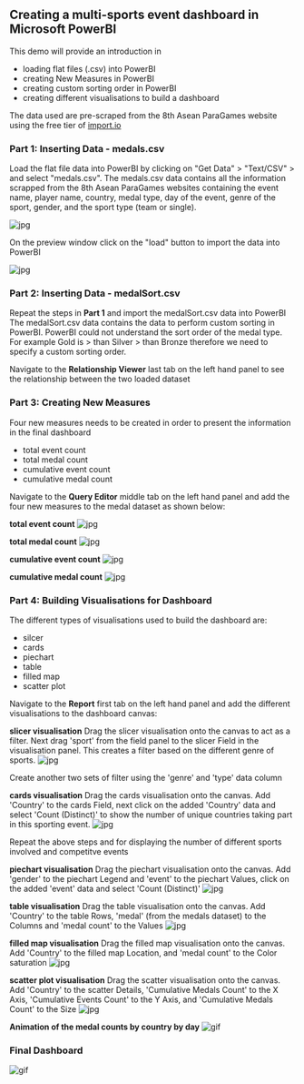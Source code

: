 ## Creating a multi-sports event dashboard in Microsoft PowerBI ##

This demo will provide an introduction in  
- loading flat files (.csv) into PowerBI 
- creating New Measures in PowerBI
- creating custom sorting order in PowerBI
- creating different visualisations to build a dashboard 

The data used are pre-scraped from the 8th Asean ParaGames website using the free tier of [import.io](https://www.import.io/)  

### Part 1: Inserting Data - medals.csv ###

Load the flat file data into PowerBI by clicking on "Get Data" > "Text/CSV" > and select "medals.csv".
The medals.csv data contains all the information scrapped from the 8th Asean ParaGames websites containing the event name, player name, country, medal type, day of the event, genre of the sport, gender, and the sport type (team or single). 

![jpg](images/InsertData.jpg)

On the preview window click on the "load" button to import the data into PowerBI

![jpg](images/InsertData2.jpg)

### Part 2: Inserting Data - medalSort.csv ###

Repeat the steps in **Part 1** and import the medalSort.csv data into PowerBI
The medalSort.csv data contains the data to perform custom sorting in PowerBI. PowerBI could not understand the sort order of the medal type. For example Gold is > than Silver > than Bronze therefore we need to specify a custom sorting order.

Navigate to the **Relationship Viewer** last tab on the left hand panel to see the relationship between the two loaded dataset

### Part 3: Creating New Measures ###

Four new measures needs to be created in order to present the information in the final dashboard
- total event count
- total medal count
- cumulative event count
- cumulative medal count 

Navigate to the **Query Editor** middle tab on the left hand panel and add the four new measures to the medal dataset as shown below:

**total event count**
![jpg](images/NewMeasure-EventCount.jpg)

**total medal count**
![jpg](images/NewMeasure-MedalCount.jpg)

**cumulative event count**
![jpg](images/NewMeasures-CumulativeEventCount.jpg)

**cumulative medal count**
![jpg](images/NewMeasures-CumulativeMedalCount.jpg)

### Part 4: Building Visualisations for Dashboard ###

The different types of visualisations used to build the dashboard are:
- silcer
- cards
- piechart
- table
- filled map
- scatter plot

Navigate to the **Report** first tab on the left hand panel and add the different visualisations to the dashboard canvas:

**slicer visualisation**
Drag the slicer visualisation onto the canvas to act as a filter. Next drag 'sport' from the field panel to the slicer Field in the visualisation panel. This creates a filter based on the different genre of sports. 
![jpg](images/Viz-slicer.jpg)

Create another two sets of filter using the 'genre' and 'type' data column

**cards visualisation**
Drag the cards visualisation onto the canvas. Add 'Country' to the cards Field, next click on the added 'Country' data and select 'Count (Distinct)' to show the number of unique countries taking part in this sporting event. 
![jpg](images/Viz-slicer.jpg)

Repeat the above steps and for displaying the number of different sports involved and competitve events

**piechart visualisation**
Drag the piechart visualisation onto the canvas. Add 'gender' to the piechart Legend and 'event' to the piechart Values, click on the added 'event' data and select 'Count (Distinct)'
![jpg](images/Viz-piechart.jpg)

**table visualisation**
Drag the table visualisation onto the canvas. Add 'Country' to the table Rows, 'medal' (from the medals dataset) to the Columns and 'medal count' to the Values
![jpg](images/Viz-table.jpg)

**filled map visualisation**
Drag the filled map visualisation onto the canvas. Add 'Country' to the filled map Location, and 'medal count' to the Color saturation
![jpg](images/Viz-filledmap.jpg)

**scatter plot visualisation**
Drag the scatter visualisation onto the canvas. Add 'Country' to the scatter Details, 'Cumulative Medals Count' to the X Axis, 'Cumulative Events Count' to the Y Axis, and 'Cumulative Medals Count' to the Size
![jpg](images/Viz-scatter.jpg)

**Animation of the medal counts by country by day**
![gif](images/Cumulate-Medals.gif)

### Final Dashboard ###
![gif](images/FinalDashboard.jpg)
